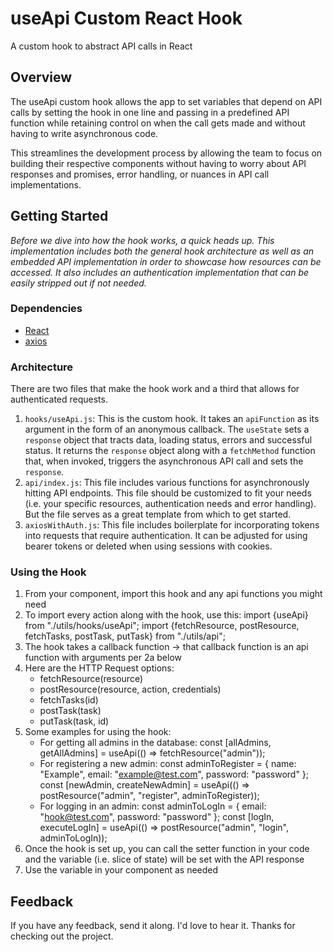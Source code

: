 # useApi Custom React Hook
A custom hook to abstract API calls in React

## Overview
The useApi custom hook allows the app to set variables that depend on API calls by setting the hook in one line and passing in a predefined API function while retaining control on when the call gets made and without having to write asynchronous code.

This streamlines the development process by allowing the team to focus on building their respective components without having to worry about API responses and promises, error handling, or nuances in API call implementations.

## Getting Started
*Before we dive into how the hook works, a quick heads up. This implementation includes both the general hook architecture as well as an embedded API implementation in order to showcase how resources can be accessed. It also includes an authentication implementation that can be easily stripped out if not needed.*

### Dependencies
* [React](https://reactjs.org/)
* [axios](https://reactjs.org/)

### Architecture
There are two files that make the hook work and a third that allows for authenticated requests.
1. `hooks/useApi.js`: This is the custom hook. It takes an `apiFunction` as its argument in the form of an anonymous callback. The `useState` sets a `response` object that tracts data, loading status, errors and successful status. It returns the `response` object along with a `fetchMethod` function that, when invoked, triggers the asynchronous API call and sets the `response`.
1. `api/index.js`: This file includes various functions for asynchronously hitting API endpoints. This file should be customized to fit your needs (i.e. your specific resources, authentication needs and error handling). But the file serves as a great template from which to get started. 
1. `axiosWithAuth.js`: This file includes boilerplate for incorporating tokens into requests that require authentication. It can be adjusted for using bearer tokens or deleted when using sessions with cookies.

### Using the Hook
1. From your component, import this hook and any api functions you might need
  1. To import every action along with the hook, use this:
        import {useApi} from "./utils/hooks/useApi";
        import {fetchResource, postResource, fetchTasks, postTask, putTask} from "./utils/api";
1. The hook takes a callback function -> that callback function is an api function with arguments per 2a below
  1. Here are the HTTP Request options:
       - fetchResource(resource)
       - postResource(resource, action, credentials)
       - fetchTasks(id)
       - postTask(task)
       - putTask(task, id)
  1. Some examples for using the hook:
       - For getting all admins in the database:
           const [allAdmins, getAllAdmins] = useApi(() => fetchResource("admin"));
       - For registering a new admin:
           const adminToRegister = {
             name: "Example",
             email: "example@test.com",
             password: "password"
           };
           const [newAdmin, createNewAdmin] = useApi(() => postResource("admin", "register", adminToRegister));
       - For logging in an admin:
           const adminToLogIn = {
             email: "hook@test.com",
             password: "password"
           };
           const [logIn, executeLogIn] = useApi(() => postResource("admin", "login", adminToLogIn));
1. Once the hook is set up, you can call the setter function in your code and the variable (i.e. slice of state) will be set with the API response
1. Use the variable in your component as needed

## Feedback
If you have any feedback, send it along. I'd love to hear it. Thanks for checking out the project.


